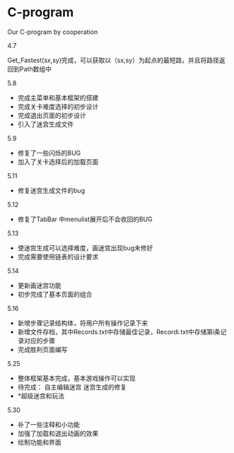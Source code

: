 # C-program

Our C-program by cooperation

4.7

Get_Fastest(sx,sy)完成，可以获取以（sx,sy）为起点的最短路，并且将路径返回到Path数组中

5.8

- 完成主菜单和基本框架的搭建
- 完成关卡难度选择的初步设计
- 完成退出页面的初步设计
- 引入了迷宫生成文件

5.9

- 修复了一些闪烁的BUG
- 加入了关卡选择后的加载页面

5.11

- 修复迷宫生成文件的bug

5.12

- 修复了TabBar 中menulist展开后不会收回的BUG

5.13

- 使迷宫生成可以选择难度，画迷宫出现bug未修好
- 完成需要使用链表的设计要求

5.14

- 更新画迷宫功能
- 初步完成了基本页面的组合

5.16

- 新增步骤记录结构体，将用户所有操作记录下来
- 新增文件存档，其中Records.txt中存储最佳记录，Recordi.txt中存储第i条记录对应的步骤
- 完成胜利页面编写

5.25

- 整体框架基本完成，基本游戏操作可以实现
- 待完成：
  自主编辑迷宫
  迷宫生成的修复
- *超级迷宫和玩法

5.30

- 补了一些注释和小功能
- 加强了加载和退出动画的效果
- 绘制功能和界面
